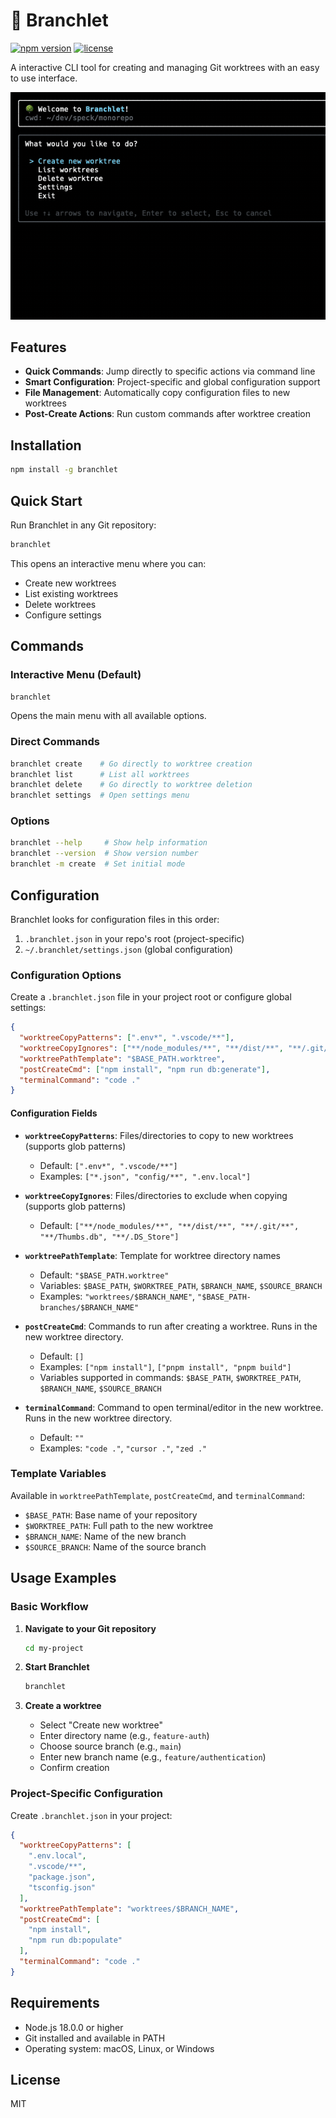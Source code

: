 # 🌳 Branchlet

[![npm version](https://badge.fury.io/js/branchlet.svg)](https://www.npmjs.com/package/branchlet)
[![license](https://img.shields.io/npm/l/branchlet.svg)](https://www.npmjs.com/package/branchlet)

A interactive CLI tool for creating and managing Git worktrees with an easy to use interface.

![Branchlet Demo](assets/branchlet-demo.gif)

## Features

- **Quick Commands**: Jump directly to specific actions via command line
- **Smart Configuration**: Project-specific and global configuration support
- **File Management**: Automatically copy configuration files to new worktrees
- **Post-Create Actions**: Run custom commands after worktree creation

## Installation

```bash
npm install -g branchlet
```

## Quick Start

Run Branchlet in any Git repository:

```bash
branchlet
```

This opens an interactive menu where you can:
- Create new worktrees
- List existing worktrees
- Delete worktrees
- Configure settings

## Commands

### Interactive Menu (Default)
```bash
branchlet
```
Opens the main menu with all available options.

### Direct Commands
```bash
branchlet create    # Go directly to worktree creation
branchlet list      # List all worktrees
branchlet delete    # Go directly to worktree deletion
branchlet settings  # Open settings menu
```

### Options
```bash
branchlet --help     # Show help information
branchlet --version  # Show version number
branchlet -m create  # Set initial mode
```

## Configuration

Branchlet looks for configuration files in this order:
1. `.branchlet.json` in your repo's root (project-specific)
2. `~/.branchlet/settings.json` (global configuration)

### Configuration Options

Create a `.branchlet.json` file in your project root or configure global settings:

```json
{
  "worktreeCopyPatterns": [".env*", ".vscode/**"],
  "worktreeCopyIgnores": ["**/node_modules/**", "**/dist/**", "**/.git/**"],
  "worktreePathTemplate": "$BASE_PATH.worktree",
  "postCreateCmd": ["npm install", "npm run db:generate"],
  "terminalCommand": "code ."
}
```

#### Configuration Fields

- **`worktreeCopyPatterns`**: Files/directories to copy to new worktrees (supports glob patterns)
  - Default: `[".env*", ".vscode/**"]`
  - Examples: `["*.json", "config/**", ".env.local"]`

- **`worktreeCopyIgnores`**: Files/directories to exclude when copying (supports glob patterns)
  - Default: `["**/node_modules/**", "**/dist/**", "**/.git/**", "**/Thumbs.db", "**/.DS_Store"]`

- **`worktreePathTemplate`**: Template for worktree directory names
  - Default: `"$BASE_PATH.worktree"`
  - Variables: `$BASE_PATH`, `$WORKTREE_PATH`, `$BRANCH_NAME`, `$SOURCE_BRANCH`
  - Examples: `"worktrees/$BRANCH_NAME"`, `"$BASE_PATH-branches/$BRANCH_NAME"`

- **`postCreateCmd`**: Commands to run after creating a worktree. Runs in the new worktree directory.
  - Default: `[]`
  - Examples: `["npm install"]`, `["pnpm install", "pnpm build"]`
  - Variables supported in commands: `$BASE_PATH`, `$WORKTREE_PATH`, `$BRANCH_NAME`, `$SOURCE_BRANCH`

- **`terminalCommand`**: Command to open terminal/editor in the new worktree. Runs in the new worktree directory.
  - Default: `""`
  - Examples: `"code ."`, `"cursor ."`, `"zed ."`

### Template Variables

Available in `worktreePathTemplate`, `postCreateCmd`, and `terminalCommand`:

- `$BASE_PATH`: Base name of your repository
- `$WORKTREE_PATH`: Full path to the new worktree
- `$BRANCH_NAME`: Name of the new branch
- `$SOURCE_BRANCH`: Name of the source branch

## Usage Examples

### Basic Workflow

1. **Navigate to your Git repository**
   ```bash
   cd my-project
   ```

2. **Start Branchlet**
   ```bash
   branchlet
   ```

3. **Create a worktree**
   - Select "Create new worktree"
   - Enter directory name (e.g., `feature-auth`)
   - Choose source branch (e.g., `main`)
   - Enter new branch name (e.g., `feature/authentication`)
   - Confirm creation

### Project-Specific Configuration

Create `.branchlet.json` in your project:

```json
{
  "worktreeCopyPatterns": [
    ".env.local",
    ".vscode/**",
    "package.json",
    "tsconfig.json"
  ],
  "worktreePathTemplate": "worktrees/$BRANCH_NAME",
  "postCreateCmd": [
    "npm install",
    "npm run db:populate"
  ],
  "terminalCommand": "code ."
}
```

## Requirements

- Node.js 18.0.0 or higher
- Git installed and available in PATH
- Operating system: macOS, Linux, or Windows

## License

MIT
